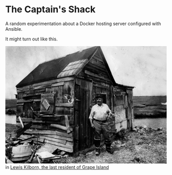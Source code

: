 # The Captain's Shack

A random experimentation about a Docker hosting server configured with Ansible.

It might turn out like this.

![Captain's shack](misc/lew_kilborn_shack.jpg)
in [Lewis Kilborn, the last resident of Grape Island](https://ipswich.wordpress.com/2014/09/15/lewis-kilborn-last-man-on-grape-island/)